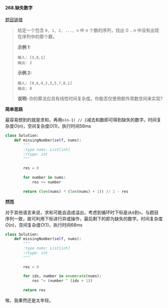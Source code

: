 #### 268.缺失数字
[题目链接](https://leetcode-cn.com/problems/missing-number/)
> 给定一个包含 `0, 1, 2, ..., n` 中 *n* 个数的序列，找出 0 .. *n* 中没有出现在序列中的那个数。
>
> **示例 1:**
>
> ```
> 输入: [3,0,1]
> 输出: 2
> ```
>
> **示例 2:**
>
> ```
> 输入: [9,6,4,2,3,5,7,0,1]
> 输出: 8
> ```
>
> **说明:**
> 你的算法应具有线性时间复杂度。你能否仅使用额外常数空间来实现?

**简单思路**

最容易想到的就是求和，再用```n(n-1) // 2```减去和数即可得到缺失的数字。时间复杂度$O(n)$，空间复杂度$O(1)$，执行时间56ms

```python
class Solution:
    def missingNumber(self, nums):
        """
        :type nums: List[int]
        :rtype: int
        """
        
        res = 0
        
        for number in nums:
            res += number
        
        return (len(nums) * (len(nums) + 1)) // 2 - res
```

**然而**

对于其他语言来说，求和可能会造成溢出，考虑到循环时下标是从```0```到```n```，与题目序列一致，故可利用下标进行异或操作，最后剩下的即为缺失的数字。时间复杂度$O(n)$，空间复杂度$O(1)$，执行时间68ms

```python
class Solution:
    def missingNumber(self, nums):
        """
        :type nums: List[int]
        :rtype: int
        """
        
        res = 0
        
        for idx, number in enumerate(nums):
            res ^= (number ^ (idx + 1))
        
        return res
```

唉，我果然还是太年轻。
